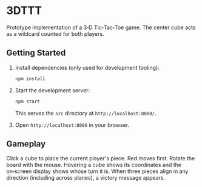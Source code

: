# 3DTTT

Prototype implementation of a 3‑D Tic‑Tac‑Toe game. The center cube acts as a wildcard counted for both players.

## Getting Started

1. Install dependencies (only used for development tooling):

   ```bash
   npm install
   ```

2. Start the development server:

   ```bash
   npm start
   ```

   This serves the `src` directory at `http://localhost:8080/`.

3. Open `http://localhost:8080` in your browser.

## Gameplay

Click a cube to place the current player's piece. Red moves first. Rotate the board with the mouse. Hovering a cube shows its coordinates and the on‑screen display shows whose turn it is. When three pieces align in any direction (including across planes), a victory message appears.
